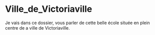 # Ville_de_Victoriaville
Je vais dans ce dossier, vous parler de cette belle école située en plein centre de a ville de Victoriaville.
